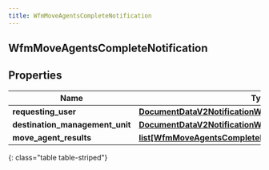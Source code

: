 ```yaml
---
title: WfmMoveAgentsCompleteNotification
---
```

## WfmMoveAgentsCompleteNotification

## Properties

|Name | Type | Description | Notes|
|------------ | ------------- | ------------- | -------------|
| **requesting_user** | [**DocumentDataV2NotificationWorkspace**](DocumentDataV2NotificationWorkspace.html) |  | [optional] |
| **destination_management_unit** | [**DocumentDataV2NotificationWorkspace**](DocumentDataV2NotificationWorkspace.html) |  | [optional] |
| **move_agent_results** | [**list[WfmMoveAgentsCompleteNotificationMoveAgentResults]**](WfmMoveAgentsCompleteNotificationMoveAgentResults.html) |  | [optional] |
{: class="table table-striped"}


